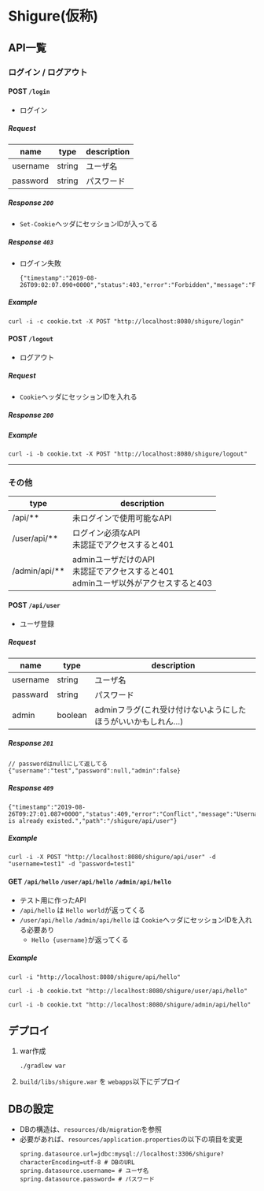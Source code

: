 # Shigure(仮称)
## API一覧
### ログイン / ログアウト
#### POST `/login`
- ログイン

##### Request
  |name|type|description|
  |---|---|---|
  |username|string|ユーザ名|
  |password|string|パスワード|

##### Response `200`
- `Set-Cookie`ヘッダにセッションIDが入ってる

##### Response `403`
- ログイン失敗
  ```
  {"timestamp":"2019-08-26T09:02:07.090+0000","status":403,"error":"Forbidden","message":"Forbidden","path":"/shigure/login"}
  ```

##### Example
```
curl -i -c cookie.txt -X POST "http://localhost:8080/shigure/login"
```

#### POST `/logout`
- ログアウト

##### Request
- `Cookie`ヘッダにセッションIDを入れる

##### Response `200`

##### Example
```
curl -i -b cookie.txt -X POST "http://localhost:8080/shigure/logout"
```

---

### その他
| type       | description                                                                                    |
| ---------- | --------------------------------------------------------------------------------------- |
| /api/**       | 未ログインで使用可能なAPI                                                               |
| /user/api/**  | ログイン必須なAPI<br>未認証でアクセスすると401                                          |
| /admin/api/** | adminユーザだけのAPI<br>未認証でアクセスすると401<br>adminユーザ以外がアクセスすると403 |


#### POST `/api/user`
- ユーザ登録

##### Request
  |name|type|description|
  |---|---|---|
  |username|string|ユーザ名|
  |passward|string|パスワード|
  |admin|boolean|adminフラグ(これ受け付けないようにしたほうがいいかもしれん…)|

##### Response `201`
```
// passwordはnullにして返してる
{"username":"test","password":null,"admin":false}
```

##### Response `409`
```
{"timestamp":"2019-08-26T09:27:01.087+0000","status":409,"error":"Conflict","message":"Username:test is already existed.","path":"/shigure/api/user"}
```

##### Example
```
curl -i -X POST "http://localhost:8080/shigure/api/user" -d "username=test1" -d "password=test1"
```

#### GET `/api/hello` `/user/api/hello` `/admin/api/hello`
- テスト用に作ったAPI
- `/api/hello` は `Hello world`が返ってくる
- `/user/api/hello` `/admin/api/hello` は `Cookie`ヘッダにセッションIDを入れる必要あり
  - `Hello {username}`が返ってくる

##### Example
```
curl -i "http://localhost:8080/shigure/api/hello"
```
```
curl -i -b cookie.txt "http://localhost:8080/shigure/user/api/hello"
```
```
curl -i -b cookie.txt "http://localhost:8080/shigure/admin/api/hello"
```

## デプロイ
1. war作成
    ```
    ./gradlew war
    ```
2. `build/libs/shigure.war` を `webapps`以下にデプロイ


## DBの設定
- DBの構造は、`resources/db/migration`を参照
- 必要があれば、`resources/application.properties`の以下の項目を変更
    ```
    spring.datasource.url=jdbc:mysql://localhost:3306/shigure?characterEncoding=utf-8 # DBのURL
    spring.datasource.username= # ユーザ名
    spring.datasource.password= # パスワード
    ```
